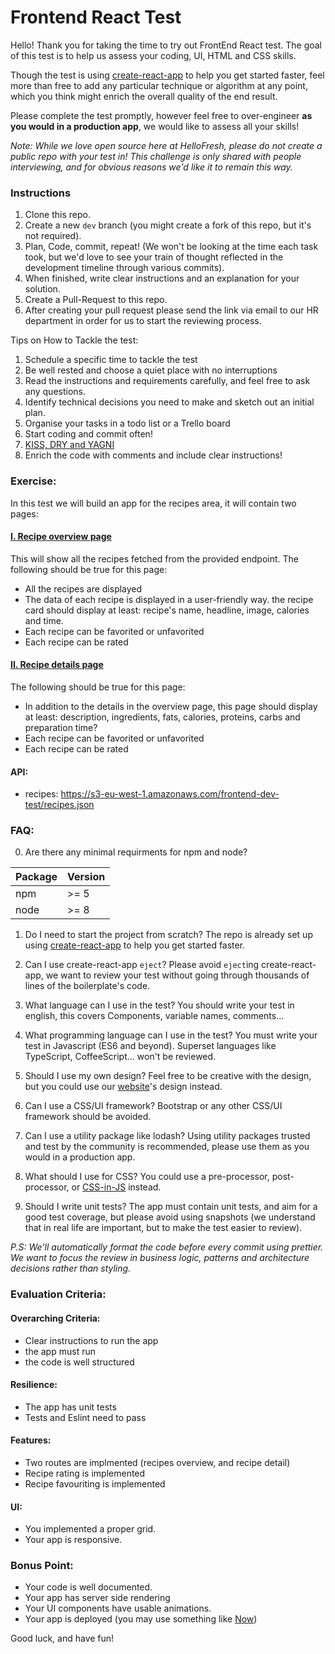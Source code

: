 # Frontend React Test
Hello! Thank you for taking the time to try out FrontEnd React test. The goal of this test is to help us assess your coding, UI, HTML and CSS skills.

Though the test is using [create-react-app](https://github.com/facebook/create-react-app) to help you get started faster, feel more than free to add any particular technique or algorithm at any point, which you think might enrich the overall quality of the end result.

Please complete the test promptly, however feel free to over-engineer **as you would in a production app**, we would like to assess all your skills!

_Note: While we love open source here at HelloFresh, please do not create a public repo with your test in! This challenge is only shared with people interviewing, and for obvious reasons we'd like it to remain this way._


### Instructions
1. Clone this repo.
2. Create a new `dev` branch (you might create a fork of this repo, but it's not required).
3. Plan, Code, commit, repeat! (We won't be looking at the time each task took, but we'd love to see your train of thought reflected in the development timeline  through various commits).
4. When finished, write clear instructions and an explanation for your solution.
5. Create a Pull-Request to this repo.
6. After creating your pull request please send the link via email to our HR department in order for us to start the reviewing process.

Tips on How to Tackle the test:
1. Schedule a specific time to tackle the test
2. Be well rested and choose a quiet place with no interruptions
3. Read the instructions and requirements carefully, and feel free to ask any questions.
4. Identify technical decisions you need to make and sketch out an initial plan.
5. Organise your tasks in a todo list or a Trello board
6. Start coding and commit often!
7. [KISS, DRY and YAGNI](https://itexico.com/blog/bid/99765/software-development-kiss-yagni-dry-3-principles-to-simplify-your-life)
8. Enrich the code with comments and include clear instructions!

### Exercise:
In this test we will build an app for the recipes area, it will contain two pages:

#### [I. Recipe overview page](https://www.hellofresh.com/recipes/)
This will show all the recipes fetched from the provided endpoint.
The following should be true for this page:
* All the recipes are displayed
* The data of each recipe is displayed in a user-friendly way. the recipe card should display at least: recipe's name, headline, image, calories and time.
* Each recipe can be favorited or unfavorited
* Each recipe can be rated

#### [II. Recipe details page](https://www.hellofresh.com/recipes/quick-beef-ragu-spaghetti-5abd4797ae08b549e56a1502?locale=en-US)
The following should be true for this page:
* In addition to the details in the overview page, this page should display at least: description, ingredients, fats, calories, proteins, carbs and preparation time?
* Each recipe can be favorited or unfavorited
* Each recipe can be rated

#### API:
- recipes: https://s3-eu-west-1.amazonaws.com/frontend-dev-test/recipes.json

### FAQ:
0. Are there any minimal requirments for npm and node?

|Package|Version|
|---|---|
|npm|>= 5|
|node|>= 8|

1. Do I need to start the project from scratch?
The repo is already set up using [create-react-app](https://github.com/facebook/create-react-app) to help you get started faster.

2. Can I use create-react-app `eject`?
Please avoid `eject`ing create-react-app, we want to review your test without going through thousands of lines of the boilerplate's code.

3. What language can I use in the test?
You should write your test in english, this covers Components, variable names, comments...

4. What programming language can I use in the test?
You must write your test in Javascript (ES6 and beyond). Superset languages like TypeScript, CoffeeScript... won't be reviewed.

5. Should I use my own design?
Feel free to be creative with the design, but you could use our [website](https://www.hellofresh.com/recipes/)'s design instead.

6. Can I use a CSS/UI framework?
Bootstrap or any other CSS/UI framework should be avoided.

7. Can I use a utility package like lodash?
Using utility packages trusted and test by the community is recommended, please use them as you would in a production app.

8. What should I use for CSS?
You could use a pre-processor, post-processor, or [CSS-in-JS](https://github.com/MicheleBertoli/css-in-js) instead.

9. Should I write unit tests?
The app must contain unit tests, and aim for a good test coverage, but please avoid using snapshots (we understand that in real life are important, but to make the test easier to review).

_P.S: We'll automatically format the code before every commit using prettier. We want to focus the review in business logic, patterns and architecture decisions rather than styling._

### Evaluation Criteria:
#### Overarching Criteria:
- Clear instructions to run the app
- the app must run
- the code is well structured
#### Resilience:
- The app has unit tests
- Tests and Eslint need to pass
#### Features:
- Two routes are implmented (recipes overview, and recipe detail)
- Recipe rating is implemented
- Recipe favouriting is implemented
#### UI:
- You implemented a proper grid.
- Your app is responsive.

### Bonus Point:
- Your code is well documented.
- Your app has server side rendering
- Your UI components have usable animations.
- Your app is deployed (you may use something like [Now](https://zeit.co/now))

Good luck, and have fun!
